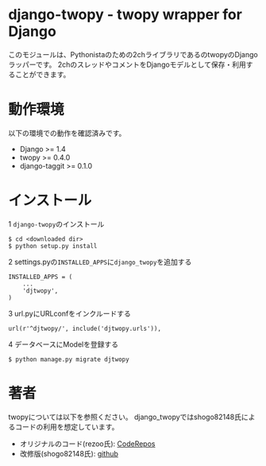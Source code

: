 django-twopy - twopy wrapper for Django
============

このモジュールは、Pythonistaのための2chライブラリであるのtwopyのDjangoラッパーです。
2chのスレッドやコメントをDjangoモデルとして保存・利用することができます。

動作環境
============

以下の環境での動作を確認済みです。

* Django >= 1.4
* twopy >= 0.4.0
* django-taggit >= 0.1.0

インストール
============

1 `django-twopy`のインストール

```
$ cd <downloaded dir>
$ python setup.py install
```

2 settings.pyの`INSTALLED_APPS`に`django_twopy`を追加する

```
INSTALLED_APPS = (
    ...
    'djtwopy',
)
```

3 url.pyにURLconfをインクルードする

```
url(r'^djtwopy/', include('djtwopy.urls')),
```

4 データベースにModelを登録する

```
$ python manage.py migrate djtwopy
```

著者
============
twopyについては以下を参照ください。
django_twopyではshogo82148氏によるコードの利用を想定しています。

* オリジナルのコード(rezoo氏): [CodeRepos](http://coderepos.org/share/browser/lang/python/twopy)
* 改修版(shogo82148氏): [github](https://github.com/shogo82148/twopy)
